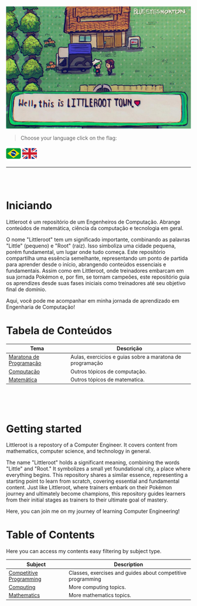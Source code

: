 ![Ravenclaw Banner](./_/assets/littleroot_banner_by_blueeyesnorton.jpg)

> Choose your language click on the flag:

<div>
    <a href="#iniciando"><img src="./_/assets/brazil.png" width=40 /></a>
    <a href="#getting-started"><img src="./_/assets/uk.png" width=40 /></a>
<div>
<hr><br><br>

# Iniciando

Littleroot é um repositório de um Engenheiros de Computação. Abrange conteúdos de matemática, ciência da computação e tecnologia em geral.

O nome "Littleroot" tem um significado importante, combinando as palavras "Little" (pequeno) e "Root" (raiz). Isso simboliza uma cidade pequena, porém fundamental, um lugar onde tudo começa. Este repositório compartilha uma essência semelhante, representando um ponto de partida para aprender desde o início, abrangendo conteúdos essenciais e fundamentais. Assim como em Littleroot, onde treinadores embarcam em sua jornada Pokémon e, por fim, se tornam campeões, este repositório guia os aprendizes desde suas fases iniciais como treinadores até seu objetivo final de domínio.

Aqui, você pode me acompanhar em minha jornada de aprendizado em Engenharia de Computação!

# Tabela de Conteúdos

| Tema                                                  | Descrição                                                 |
| ----------------------------------------------------- | --------------------------------------------------------- |
| [Maratona de Programação](./competitive-programming/) | Aulas, exercicios e guias sobre a maratona de programação |
| [Computação](./computing/)                            | Outros tópicos de computação.                             |
| [Matemática](./mathematics/)                          | Outros tópicos de matematica.                             |

<br><br><br>

# Getting started

Littleroot is a repostory of a Computer Engineer. It covers content from mathematics, computer science, and technology in general.

The name "Littleroot" holds a significant meaning, combining the words "Little" and "Root." It symbolizes a small yet foundational city, a place where everything begins. This repository shares a similar essence, representing a starting point to learn from scratch, covering essential and fundamental content. Just like Littleroot, where trainers embark on their Pokémon journey and ultimately become champions, this repository guides learners from their initial stages as trainers to their ultimate goal of mastery.

Here, you can join me on my journey of learning Computer Engineering!

# Table of Contents

Here you can access my contents easy filtering by subject type.

| Subject                                               | Description                                                 |
| ----------------------------------------------------- | ----------------------------------------------------------- |
| [Competitive Programming](./competitive-programming/) | Classes, exercises and guides about competitive programming |
| [Computing](./computing/)                             | More computing topics.                                      |
| [Mathematics](./mathematics/)                         | More mathematics topics.                                    |
